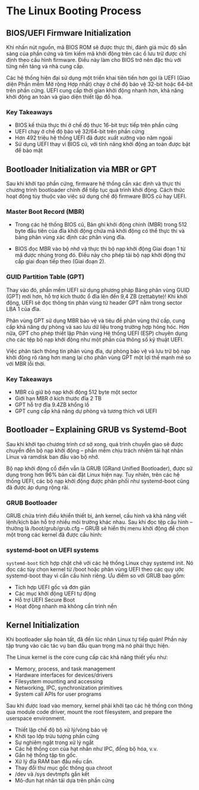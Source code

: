 # The Linux Booting Process

## BIOS/UEFI Firmware Initialization

Khi nhấn nút nguồn, mã BIOS ROM sẽ được thực thi, đánh giá mức độ sẵn sàng của phần cứng và tìm kiếm mã khởi động trên các ổ lưu trữ được chỉ định theo cấu hình firmware. Điều này làm cho BIOS trở nên đặc thù với từng nền tảng và nhà cung cấp.

Các hệ thống hiện đại sử dụng một triển khai tiên tiến hơn gọi là UEFI (Giao diện Phần mềm Mở rộng Hợp nhất) chạy ở chế độ bảo vệ 32-bit hoặc 64-bit trên phần cứng. UEFI cung cấp thời gian khởi động nhanh hơn, khả năng khởi động an toàn và giao diện thiết lập đồ họa.

### Key Takeaways
- BIOS kế thừa thực thi ở chế độ thực 16-bit trực tiếp trên phần cứng
- UEFI chạy ở chế độ bảo vệ 32/64-bit trên phần cứng
- Hơn 492 triệu hệ thống UEFI đã được xuất xưởng vào năm ngoái
- Sử dụng UEFI thay vì BIOS cũ, với tính năng khởi động an toàn được bật để bảo mật

##  Bootloader Initialization via MBR or GPT

Sau khi khởi tạo phần cứng, firmware hệ thống cần xác định và thực thi chương trình bootloader chính để tiếp tục quá trình khởi động. Cách thức hoạt động tùy thuộc vào việc sử dụng chế độ firmware BIOS cũ hay UEFI.

### Master Boot Record (MBR)

- Trong các hệ thống BIOS cũ, Bản ghi khởi động chính (MBR) trong 512 byte đầu tiên của đĩa khởi động chứa mã khởi động có thể thực thi và bảng phân vùng xác định các phân vùng đĩa.

- BIOS đọc MBR vào bộ nhớ và thực thi bộ nạp khởi động Giai đoạn 1 từ mã được nhúng trong đó. Điều này cho phép tải bộ nạp khởi động thứ cấp giai đoạn tiếp theo (Giai đoạn 2).

### GUID Partition Table (GPT)

Thay vào đó, phần mềm UEFI sử dụng phương pháp Bảng phân vùng GUID (GPT) mới hơn, hỗ trợ kích thước ổ đĩa lên đến 9,4 ZB (zettabyte)! Khi khởi động, UEFI sẽ đọc thông tin phân vùng từ header GPT nằm trong sector LBA 1 của đĩa.

Phân vùng GPT sử dụng MBR bảo vệ và tiêu đề phân vùng thứ cấp, cung cấp khả năng dự phòng và sao lưu dữ liệu trong trường hợp hỏng hóc. Hơn nữa, GPT cho phép thiết lập Phân vùng Hệ thống UEFI (ESP) chuyên dụng cho các tệp bộ nạp khởi động như một phần của thông số kỹ thuật UEFI.

Việc phân tách thông tin phân vùng đĩa, dự phòng bảo vệ và lưu trữ bộ nạp khởi động rõ ràng hơn mang lại cho phân vùng GPT một lợi thế mạnh mẽ so với MBR lỗi thời.

### Key Takeaways

- MBR cũ giữ bộ nạp khởi động 512 byte một sector
- Giới hạn MBR ở kích thước đĩa 2 TB
- GPT hỗ trợ đĩa 9.4ZB khổng lồ
- GPT cung cấp khả năng dự phòng và tương thích với UEFI

## Bootloader – Explaining GRUB vs Systemd-Boot

Sau khi khởi tạo chương trình cơ sở xong, quá trình chuyển giao sẽ được chuyển đến bộ nạp khởi động – phần mềm chịu trách nhiệm tải hạt nhân Linux và ramdisk ban đầu vào bộ nhớ.

Bộ nạp khởi động cổ điển vẫn là GRUB (GRand Unified Bootloader), được sử dụng trong hơn 96% bản cài đặt Linux hiện nay. Tuy nhiên, trên các hệ thống UEFI, các bộ nạp khởi động được phân phối như systemd-boot cũng đã được áp dụng rộng rãi.

### GRUB Bootloader

GRUB chứa trình điều khiển thiết bị, ảnh kernel, cấu hình và khả năng viết lệnh/kịch bản hỗ trợ nhiều môi trường khác nhau. Sau khi đọc tệp cấu hình – thường là /boot/grub/grub.cfg – GRUB sẽ hiển thị menu khởi động để chọn một trong các kernel đã được cấu hình:

### systemd-boot on UEFI systems

`systemd-boot` tích hợp chặt chẽ với các hệ thống Linux chạy systemd init. Nó đọc các tùy chọn kernel từ /boot hoặc phân vùng UEFI theo các quy ước systemd-boot thay vì cần cấu hình riêng. Ưu điểm so với GRUB bao gồm:

- Tích hợp UEFI gốc và đơn giản
- Các mục khởi động UEFI tự động
- Hỗ trợ UEFI Secure Boot
- Hoạt động nhanh mà không cần trình nền

## Kernel Initialization

Khi bootloader sắp hoàn tất, đã đến lúc nhân Linux tự tiếp quản! Phần này tập trung vào các tác vụ ban đầu quan trọng mà nó phải thực hiện.

The Linux kernel is the core cung cấp các khả năng thiết yếu như:

- Memory, process, and task management
- Hardware interfaces for devices/drivers
- Filesystem mounting and accessing
- Networking, IPC, synchronization primitives
- System call APIs for user programs

Sau  khi được load vào memory, kernel phải khởi tạo các hệ thống con thông qua module code driver, mount the root filesystem, and prepare the userspace environment.

- Thiết lập chế độ bộ xử lý/vòng bảo vệ
- Khởi tạo lớp trừu tượng phần cứng
- Sự nghiêm ngặt trong xử lý ngắt
- Các hệ thống con của hạt nhân như IPC, đồng bộ hóa, v.v.
- Gắn hệ thống tập tin gốc.
- Xử lý đĩa RAM ban đầu nếu cần.
- Thay đổi thư mục gốc thông qua chroot
- /dev và /sys devtmpfs gắn kết
- Mô-đun hạt nhân tải dựa trên phần cứng